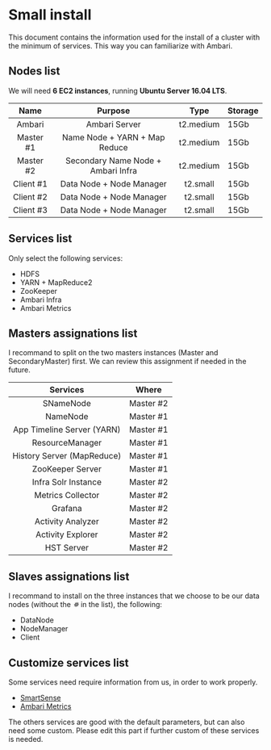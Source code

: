 # Small install

This document contains the information used for the install of a cluster with the minimum of services. This way you can familiarize with Ambari.

## Nodes list

We will need **6 EC2 instances**, running **Ubuntu Server 16.04 LTS**.

|   Name    |              Purpose               |   Type    | Storage |
| :-------: | :--------------------------------: | :-------: | ------- |
|  Ambari   |           Ambari Server            | t2.medium | 15Gb    |
| Master #1 |   Name Node + YARN + Map Reduce    | t2.medium | 15Gb    |
| Master #2 | Secondary Name Node + Ambari Infra | t2.medium | 15Gb    |
| Client #1 |      Data Node + Node Manager      | t2.small  | 15Gb    |
| Client #2 |      Data Node + Node Manager      | t2.small  | 15Gb    |
| Client #3 |      Data Node + Node Manager      | t2.small  | 15Gb    |

## Services list

Only select the following services:

- HDFS
- YARN + MapReduce2
- ZooKeeper
- Ambari Infra
- Ambari Metrics

## Masters assignations list

I recommand to split on the two masters instances (Master and SecondaryMaster) first. We can review this assignment if needed in the future.

|          Services          |   Where   |
| :------------------------: | :-------: |
|         SNameNode          | Master #2 |
|          NameNode          | Master #1 |
| App Timeline Server (YARN) | Master #1 |
|      ResourceManager       | Master #1 |
| History Server (MapReduce) | Master #1 |
|      ZooKeeper Server      | Master #1 |
|    Infra Solr Instance     | Master #2 |
|     Metrics Collector      | Master #2 |
|          Grafana           | Master #2 |
|     Activity Analyzer      | Master #2 |
|     Activity Explorer      | Master #2 |
|         HST Server         | Master #2 |

## Slaves assignations list

I recommand to install on the three instances that we choose to be our data nodes (without the *✵* in the list), the following:

- DataNode
- NodeManager
- Client

## Customize services list

Some services need require information from us, in order to work properly.

- [SmartSense](../SmartSense/ambari_install_customize.md)
- [Ambari Metrics](../Metrics/ambari_install_customize.md)

The others services are good with the default parameters, but can also need some custom. Please edit this part if further custom of these services is needed.